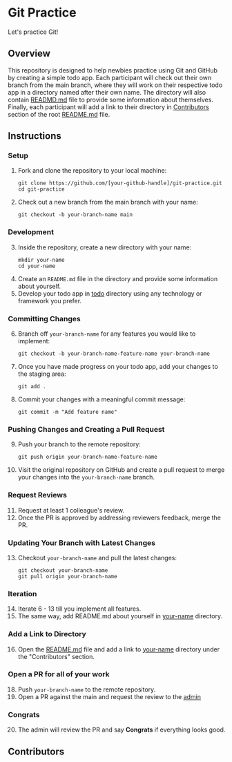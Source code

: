 # Git Practice

Let's practice Git!

## Overview

This repository is designed to help newbies practice using Git and GitHub by creating a simple todo app. Each participant will check out their own branch from the main branch, where they will work on their respective todo app in a directory named after their own name. The directory will also contain [READMD.md](./john-doe/README.md) file to provide some information about themselves. Finally, each participant will add a link to their directory in [Contributors](#contributors) section of the root [README.md](#git-practice) file.

## Instructions

### Setup

1. Fork and clone the repository to your local machine:
   ```
   git clone https://github.com/[your-github-handle]/git-practice.git
   cd git-practice
   ```
2. Check out a new branch from the main branch with your name:
   ```
   git checkout -b your-branch-name main
   ```

### Development

3. Inside the repository, create a new directory with your name:
   ```
   mkdir your-name
   cd your-name
   ```
4. Create an `README.md` file in the directory and provide some information about yourself.
5. Develop your todo app in [todo](./john-doe/todo/) directory using any technology or framework you prefer.

### Committing Changes

6. Branch off `your-branch-name` for any features you would like to implement:
   ```
   git checkout -b your-branch-name-feature-name your-branch-name
   ```
7. Once you have made progress on your todo app, add your changes to the staging area:
   ```
   git add .
   ```
8. Commit your changes with a meaningful commit message:
   ```
   git commit -m "Add feature name"
   ```

### Pushing Changes and Creating a Pull Request

9. Push your branch to the remote repository:
   ```
   git push origin your-branch-name-feature-name
   ```
10. Visit the original repository on GitHub and create a pull request to merge your changes into the `your-branch-name` branch.

### Request Reviews

11. Request at least 1 colleague's review.
12. Once the PR is approved by addressing reviewers feedback, merge the PR.

### Updating Your Branch with Latest Changes

13. Checkout `your-branch-name` and pull the latest changes:
    ```
    git checkout your-branch-name
    git pull origin your-branch-name
    ```

### Iteration

14. Iterate 6 - 13 till you implement all features.
15. The same way, add README.md about yourself in [your-name](./john-doe/) directory.

### Add a Link to Directory

16. Open the [README.md](./README.md) file and add a link to [your-name](./john-doe/) directory under the "Contributors" section.

### Open a PR for all of your work

18. Push `your-branch-name` to the remote repository.
19. Open a PR against the main and request the review to the [admin](https://github.com/oddcommits)

### Congrats

20. The admin will review the PR and say **Congrats** if everything looks good.

## Contributors


